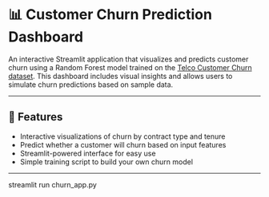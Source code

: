 # 📊 Customer Churn Prediction Dashboard

An interactive Streamlit application that visualizes and predicts customer churn using a Random Forest model trained on the [Telco Customer Churn dataset](https://www.kaggle.com/blastchar/telco-customer-churn). This dashboard includes visual insights and allows users to simulate churn predictions based on sample data.

---

## 🚀 Features

- Interactive visualizations of churn by contract type and tenure
- Predict whether a customer will churn based on input features
- Streamlit-powered interface for easy use
- Simple training script to build your own churn model

---

streamlit run churn_app.py
